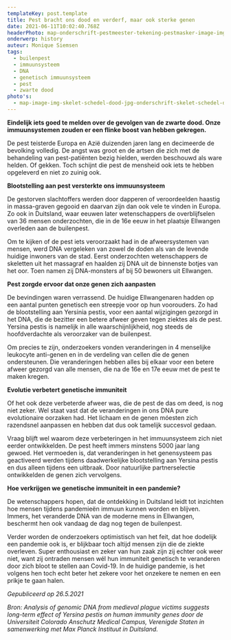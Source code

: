 ```yaml
---
templateKey: post.template
title: Pest bracht ons dood en verderf, maar ook sterke genen
date: 2021-06-11T10:02:40.768Z
headerPhoto: map-onderschrift-pestmeester-tekening-pestmasker-image-img-pestmeester-tekening-pestmasker-png
onderwerp: history
auteur: Monique Siemsen
tags:
  - builenpest
  - immuunsysteem
  - DNA
  - genetisch immuunsysteem
  - pest
  - zwarte dood
photo's:
  - map-image-img-skelet-schedel-dood-jpg-onderschrift-skelet-schedel-dood
---
```

**Eindelijk iets goed te melden over de gevolgen van de zwarte dood. Onze immuunsystemen zouden er een flinke boost van hebben gekregen.**

De pest teisterde Europa en Azië duizenden jaren lang en decimeerde de bevolking volledig. De angst was groot en de artsen die zich met de behandeling van pest-patiënten bezig hielden, werden beschouwd als ware helden. Of gekken. Toch schijnt die pest de mensheid ook iets te hebben opgeleverd en niet zo zuinig ook.

**Blootstelling aan pest versterkte ons immuunsysteem**

De gestorven slachtoffers werden door dapperen of veroordeelden haastig in massa-graven gegooid en daarvan zijn dan ook vele te vinden in Europa. Zo ook in Duitsland, waar eeuwen later wetenschappers de overblijfselen van 36 mensen onderzochten, die in de 16e eeuw in het plaatsje Ellwangen overleden aan de builenpest.

Om te kijken of de pest iets veroorzaakt had in de afweersystemen van mensen, werd DNA vergeleken van zowel de doden als van de levende huidige inwoners van de stad. Eerst onderzochten wetenschappers de skeletten uit het massagraf en haalden zij DNA uit de binnenste botjes van het oor. Toen namen zij DNA-monsters af bij 50 bewoners uit Ellwangen.

**Pest zorgde ervoor dat onze genen zich aanpasten**

De bevindingen waren verrassend. De huidige Ellwangenaren hadden op een aantal punten genetisch een streepje voor op hun voorouders. Zo had de blootstelling aan Yersinia pestis, voor een aantal wijzigingen gezorgd in het DNA, die de bezitter een betere afweer geven tegen ziektes als de pest. Yersina pestis is namelijk in alle waarschijnlijkheid, nog steeds de hoofdverdachte als veroorzaker van de builenpest.

Om precies te zijn, onderzoekers vonden veranderingen in 4 menselijke leukocyte anti-genen en in de verdeling van cellen die de genen ondersteunen. Die veranderingen hebben alles bij elkaar voor een betere afweer gezorgd van alle mensen, die na de 16e en 17e eeuw met de pest te maken kregen.

**Evolutie verbetert genetische immuniteit**

Of het ook deze verbeterde afweer was, die de pest de das om deed, is nog niet zeker. Wel staat vast dat de veranderingen in ons DNA pure evolutionaire oorzaken had. Het lichaam en de genen móesten zich razendsnel aanpassen en hebben dat dus ook tamelijk succesvol gedaan.

Vraag blijft wel waarom deze verbeteringen in het immuunsysteem zich niet eerder ontwikkelden. De pest heeft immers minstens 5000 jaar lang gewoed. Het vermoeden is, dat veranderingen in het genensysteem pas geactiveerd werden tijdens daadwerkelijke blootstelling aan Yersina pestis en dus alleen tijdens een uitbraak. Door natuurlijke partnerselectie ontwikkelden de genen zich vervolgens.

**Hoe verkrijgen we genetische immuniteit in een pandemie?**

De wetenschappers hopen, dat de ontdekking in Duitsland leidt tot inzichten hoe mensen tijdens pandemieën immuun kunnen worden en blijven. Immers, het veranderde DNA van de moderne mens in Ellwangen, beschermt hen ook vandaag de dag nog tegen de builenpest. 

Verder worden de onderzoekers optimistisch van het feit, dat hoe dodelijk een pandemie ook is, er blijkbaar toch altijd mensen zijn die de ziekte overleven. Super enthousiast en zeker van hun zaak zijn zij echter ook weer niet, want zij ontraden mensen wél hun immuniteit genetisch te veranderen door zich bloot te stellen aan Covid-19. In de huidige pandemie, is het volgens hen toch echt beter het zekere voor het onzekere te nemen en een prikje te gaan halen.

*Gepubliceerd op 26.5.2021*

*Bron: Analysis of genomic DNA from medieval plague victims suggests long-term effect of Yersina pestis on human immunity genes door de Universiteit Colorado Anschutz Medical Campus, Verenigde Staten in samenwerking met Max Planck Instituut in Duitsland.*